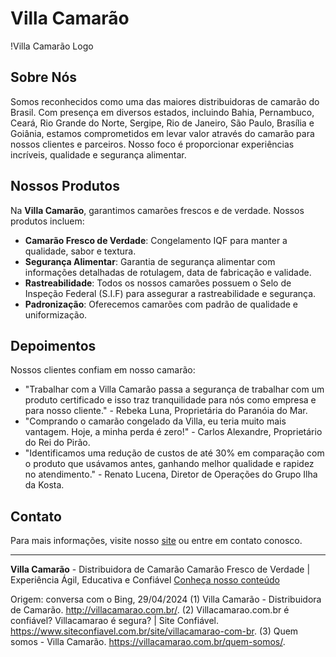 [1]: http://villacamarao.com.br/ ""
[2]: https://www.siteconfiavel.com.br/site/villacamarao-com-br ""
[3]: https://villacamarao.com.br/quem-somos/ ""

# Villa Camarão

!Villa Camarão Logo

## Sobre Nós
Somos reconhecidos como uma das maiores distribuidoras de camarão do Brasil. Com presença em diversos estados, incluindo Bahia, Pernambuco, Ceará, Rio Grande do Norte, Sergipe, Rio de Janeiro, São Paulo, Brasília e Goiânia, estamos comprometidos em levar valor através do camarão para nossos clientes e parceiros. Nosso foco é proporcionar experiências incríveis, qualidade e segurança alimentar.

## Nossos Produtos
Na **Villa Camarão**, garantimos camarões frescos e de verdade. Nossos produtos incluem:

- **Camarão Fresco de Verdade**: Congelamento IQF para manter a qualidade, sabor e textura.
- **Segurança Alimentar**: Garantia de segurança alimentar com informações detalhadas de rotulagem, data de fabricação e validade.
- **Rastreabilidade**: Todos os nossos camarões possuem o Selo de Inspeção Federal (S.I.F) para assegurar a rastreabilidade e segurança.
- **Padronização**: Oferecemos camarões com padrão de qualidade e uniformização.

## Depoimentos
Nossos clientes confiam em nosso camarão:

- "Trabalhar com a Villa Camarão passa a segurança de trabalhar com um produto certificado e isso traz tranquilidade para nós como empresa e para nosso cliente." - Rebeka Luna, Proprietária do Paranóia do Mar.
- "Comprando o camarão congelado da Villa, eu teria muito mais vantagem. Hoje, a minha perda é zero!" - Carlos Alexandre, Proprietário do Rei do Pirão.
- "Identificamos uma redução de custos de até 30% em comparação com o produto que usávamos antes, ganhando melhor qualidade e rapidez no atendimento." - Renato Lucena, Diretor de Operações do Grupo Ilha da Kosta.

## Contato
Para mais informações, visite nosso [site](http://villacamarao.com.br/) ou entre em contato conosco.

---

**Villa Camarão** - Distribuidora de Camarão
Camarão Fresco de Verdade | Experiência Ágil, Educativa e Confiável
[Conheça nosso conteúdo](http://villacamarao.com.br/)

Origem: conversa com o Bing, 29/04/2024
(1) Villa Camarão - Distribuidora de Camarão. http://villacamarao.com.br/.
(2) Villacamarao.com.br é confiável? Villacamarao é segura? | Site Confiável. https://www.siteconfiavel.com.br/site/villacamarao-com-br.
(3) Quem somos - Villa Camarão. https://villacamarao.com.br/quem-somos/.

<!--

**Here are some ideas to get you started:**

🙋‍♀️ A short introduction - what is your organization all about?
🌈 Contribution guidelines - how can the community get involved?
👩‍💻 Useful resources - where can the community find your docs? Is there anything else the community should know?
🍿 Fun facts - what does your team eat for breakfast?
🧙 Remember, you can do mighty things with the power of [Markdown](https://docs.github.com/github/writing-on-github/getting-started-with-writing-and-formatting-on-github/basic-writing-and-formatting-syntax)
-->
